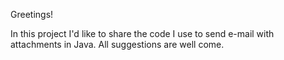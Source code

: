 Greetings!

In this project I'd like to share the code I use to send e-mail with attachments in Java.
All suggestions are well come.


